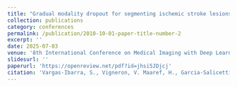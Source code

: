 ```yaml
---
title: "Gradual modality dropout for segmenting ischemic stroke lesions in an unseen center with missing modalities"
collection: publications
category: conferences
permalink: /publication/2010-10-01-paper-title-number-2
excerpt: ''
date: 2025-07-03
venue: '8th International Conference on Medical Imaging with Deep Learning (MIDL 2025)'
slidesurl: ''
paperurl: 'https://openreview.net/pdf?id=jhsi5JDjcj'
citation: 'Vargas-Ibarra, S., Vigneron, V. Maaref, H., Garcia-Salicetti, S., Faria, A.. Gradual modality dropout for segmenting ischemic stroke lesions in an unseen center with missing modalities. 8th International Conference on Medical Imaging with Deep Learning (MIDL 2025), Jul 2025, Salt Lake City, United States. '
---
```


